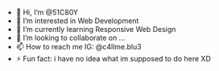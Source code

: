   - 👋 Hi, I’m @51C80Y
- 👀 I’m interested in Web Development
- 🌱 I’m currently learning Responsive Web Design
- 💞️ I’m looking to collaborate on ...
- 📫 How to reach me IG: @c4llme.blu3
- ⚡ Fun fact: i have no idea what im supposed to do here XD

<!---
51C80Y/51C80Y is a ✨ special ✨ repository because its `README.md` (this file) appears on your GitHub profile.
You can click the Preview link to take a look at your changes.
--->
